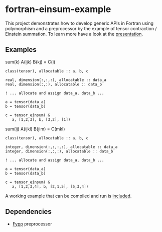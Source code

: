 # fortran-einsum-example

This project demonstrates how to develop generic APIs in Fortran using polymorphism and a preprocessor by the example of tensor contraction / Einstein summation. To learn more have a look at the [presentation](presentation.pdf).


## Examples
sum(k) A(ijk) B(kj) = C(i)
```Fortran
class(tensor), allocatable :: a, b, c

real, dimension(:,:,:), allocatable :: data_a
real, dimension(:,:), allocatable :: data_b

! ... allocate and assign data_a, data_b ...

a = tensor(data_a)
b = tensor(data_b)

c = tensor_einsum( &
   a, [1,2,3], b, [3,2], [1])
```
sum(ij) A(ijkl) B(jim) = C(mkl)
```Fortran
class(tensor), allocatable :: a, b, c

integer, dimension(:,:,:,:), allocatable :: data_a
integer, dimension(:,:,:), allocatable :: data_b

! ... allocate and assign data_a, data_b ...

a = tensor(data_a)
b = tensor(data_b)

c = tensor_einsum( &
   a, [1,2,3,4], b, [2,1,5], [5,3,4])
```

A working example that can be compiled and run is [included](tensor_example.f90).

## Dependencies
* [Fypp](https://github.com/aradi/fypp) preprocessor
